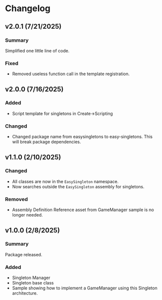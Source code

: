 # Changelog

## v2.0.1 (7/21/2025)

### Summary

Simplified one little line of code.

### Fixed

- Removed useless function call in the template registration.

## v2.0.0 (7/16/2025)

### Added 

- Script template for singletons in Create->Scripting

### Changed

- Changed package name from easysingletons to easy-singletons. This will break package dependencies.

## v1.1.0 (2/10/2025)

### Changed

- All classes are now in the `EasySingleton` namespace.
- Now searches outside the `EasySingleton` assembly for singletons.

### Removed

- Assembly Definition Reference asset from GameManager sample is no longer needed.

## v1.0.0 (2/8/2025)

### Summary

Package released.

### Added

- Singleton Manager
- Singleton base class
- Sample showing how to implement a GameManager using this Singleton architecture.
